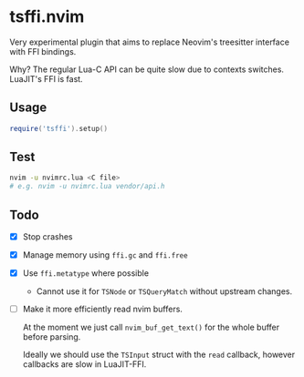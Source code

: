 # tsffi.nvim

Very experimental plugin that aims to replace Neovim's treesitter interface with FFI bindings.

Why? The regular Lua-C API can be quite slow due to contexts switches. LuaJIT's FFI is fast.

## Usage

```lua
require('tsffi').setup()
```

## Test

```bash
nvim -u nvimrc.lua <C file>
# e.g. nvim -u nvimrc.lua vendor/api.h
```

## Todo
- [x] Stop crashes
- [x] Manage memory using `ffi.gc` and `ffi.free`
- [x] Use `ffi.metatype` where possible
  - Cannot use it for `TSNode` or `TSQueryMatch` without upstream changes.
- [ ] Make it more efficiently read nvim buffers.

  At the moment we just call `nvim_buf_get_text()` for the whole buffer before parsing.

  Ideally we should use the `TSInput` struct with the `read` callback, however callbacks
  are slow in LuaJIT-FFI.
